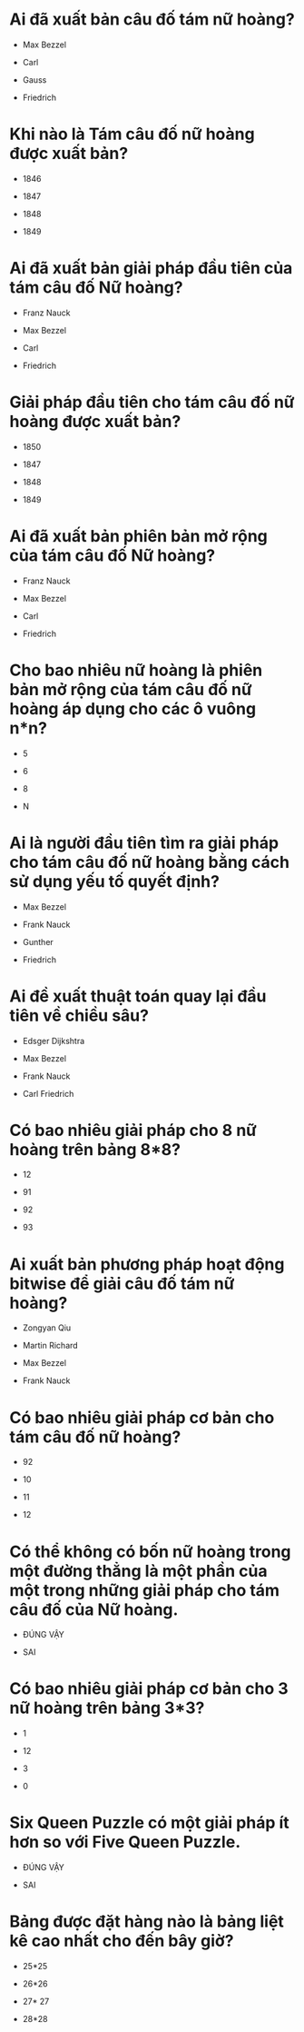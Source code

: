 # Ai đã xuất bản câu đố tám nữ hoàng?

* Max Bezzel

- Carl

- Gauss

- Friedrich

# Khi nào là Tám câu đố nữ hoàng được xuất bản?

- 1846

- 1847

* 1848

- 1849

# Ai đã xuất bản giải pháp đầu tiên của tám câu đố Nữ hoàng?

* Franz Nauck

- Max Bezzel

- Carl

- Friedrich

# Giải pháp đầu tiên cho tám câu đố nữ hoàng được xuất bản?

* 1850

- 1847

- 1848

- 1849

# Ai đã xuất bản phiên bản mở rộng của tám câu đố Nữ hoàng?

* Franz Nauck

- Max Bezzel

- Carl

- Friedrich

# Cho bao nhiêu nữ hoàng là phiên bản mở rộng của tám câu đố nữ hoàng áp dụng cho các ô vuông n*n?

- 5

- 6

- 8

* N

# Ai là người đầu tiên tìm ra giải pháp cho tám câu đố nữ hoàng bằng cách sử dụng yếu tố quyết định?

- Max Bezzel

- Frank Nauck

* Gunther

- Friedrich

# Ai đề xuất thuật toán quay lại đầu tiên về chiều sâu?

* Edsger Dijkshtra

- Max Bezzel

- Frank Nauck

- Carl Friedrich

# Có bao nhiêu giải pháp cho 8 nữ hoàng trên bảng 8*8?

- 12

- 91

* 92

- 93

# Ai xuất bản phương pháp hoạt động bitwise để giải câu đố tám nữ hoàng?

* Zongyan Qiu

- Martin Richard

- Max Bezzel

- Frank Nauck

# Có bao nhiêu giải pháp cơ bản cho tám câu đố nữ hoàng?

- 92

- 10

- 11

* 12

# Có thể không có bốn nữ hoàng trong một đường thẳng là một phần của một trong những giải pháp cho tám câu đố của Nữ hoàng.

- ĐÚNG VẬY

* SAI

# Có bao nhiêu giải pháp cơ bản cho 3 nữ hoàng trên bảng 3*3?

- 1

- 12

- 3

* 0

# Six Queen Puzzle có một giải pháp ít hơn so với Five Queen Puzzle.

* ĐÚNG VẬY

- SAI

# Bảng được đặt hàng nào là bảng liệt kê cao nhất cho đến bây giờ?

- 25*25

- 26*26

* 27* 27

- 28*28